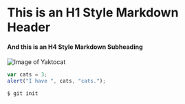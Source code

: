 # This is an H1 Style Markdown Header
#### And this is an H4 Style Markdown Subheading
![Image of Yaktocat](https://octodex.github.com/images/yaktocat.png)
```javascript
var cats = 3;
alert("I have ", cats, "cats.");
```
```
$ git init
```

